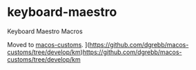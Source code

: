 # keyboard-maestro

Keyboard Maestro Macros

Moved to [macos-customs]([https://github.com/dgrebb/macos-customs/km](https://github.com/dgrebb/macos-customs/tree/develop/km)https://github.com/dgrebb/macos-customs/tree/develop/km).
](https://github.com/dgrebb/macos-customs/tree/develop/km)https://github.com/dgrebb/macos-customs/tree/develop/km
